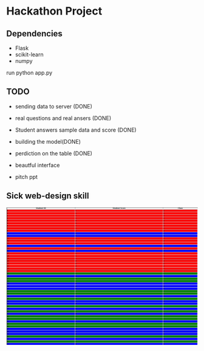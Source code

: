 
# Hackathon Project

## Dependencies
* Flask
* scikit-learn
* numpy

run python app.py

## TODO

* sending data to server (DONE)
* real questions and real ansers (DONE)
* Student answers sample data and score (DONE)
* building the model(DONE)
* perdiction on the table (DONE)
* beautful interface

* pitch ppt

## Sick web-design skill
![Alt text](./updated.png?raw=true "img")


